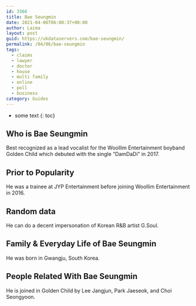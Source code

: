 ```yaml
---
id: 3366
title: Bae Seungmin
date: 2021-04-06T06:00:37+00:00
author: Laima
layout: post
guid: https://ukdataservers.com/bae-seungmin/
permalink: /04/06/bae-seungmin
tags:
  - claims
  - lawyer
  - doctor
  - house
  - multi family
  - online
  - poll
  - business
category: Guides
---
```


* some text
{: toc}


## Who is Bae Seungmin
                  
                  
                  
Best recognized as a lead vocalist for the Woollim Entertainment boyband Golden Child which debuted with the single &#8220;DamDaDi&#8221; in 2017. 
                  
              
            
              
            
                
                
                
## Prior to Popularity
                  
                  
                  
He was a trainee at JYP Entertainment before joining Woollim Entertainment in 2016. 
                  
              
            
              
            
                
                
                
## Random data
                  
                  
                  
He can do a decent impersonation of Korean R&B artist G.Soul. 
                  
              
            
              
            
                
                
                
## Family & Everyday Life of Bae Seungmin
                  
                  
                  
He was born in Gwangju, South Korea. 
                  
              
            
              
            
                
                
                
## People Related With Bae Seungmin
                  
                  
                  
He is joined in Golden Child by Lee Jangjun, Park Jaeseok, and Choi Seongyoon. 
                  
              
            
              
            
                
              
            
              
              
            
            
              
            
          
          
          
